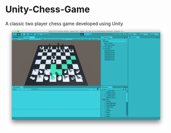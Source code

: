 # Unity-Chess-Game
A classic two player chess game developed using Unity
![Alt text](/Unity-Chess-Screenshot.png?raw=true "Optional Title")
